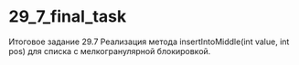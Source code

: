 # 29_7_final_task
Итоговое задание 29.7
Реализация метода insertIntoMiddle(int value, int pos) для списка с мелкогранулярной блокировкой.

